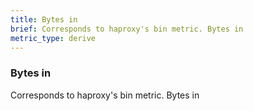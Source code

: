 ```yaml
---
title: Bytes in
brief: Corresponds to haproxy's bin metric. Bytes in
metric_type: derive
---
```

### Bytes in

Corresponds to haproxy's bin metric. Bytes in